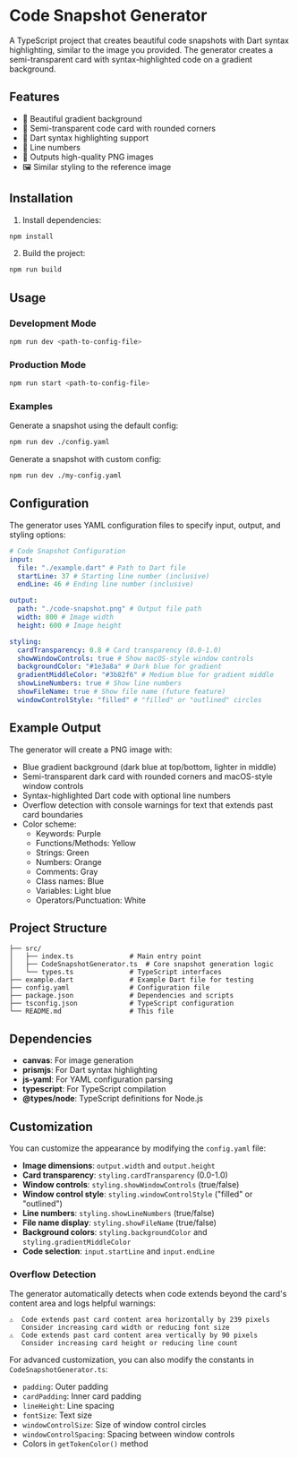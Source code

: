 # Code Snapshot Generator

A TypeScript project that creates beautiful code snapshots with Dart syntax highlighting, similar to the image you provided. The generator creates a semi-transparent card with syntax-highlighted code on a gradient background.

## Features

- 🎨 Beautiful gradient background
- 📄 Semi-transparent code card with rounded corners
- 🎯 Dart syntax highlighting support
- 📝 Line numbers
- 💾 Outputs high-quality PNG images
- 🖼️ Similar styling to the reference image

## Installation

1. Install dependencies:

```bash
npm install
```

2. Build the project:

```bash
npm run build
```

## Usage

### Development Mode

```bash
npm run dev <path-to-config-file>
```

### Production Mode

```bash
npm run start <path-to-config-file>
```

### Examples

Generate a snapshot using the default config:

```bash
npm run dev ./config.yaml
```

Generate a snapshot with custom config:

```bash
npm run dev ./my-config.yaml
```

## Configuration

The generator uses YAML configuration files to specify input, output, and styling options:

```yaml
# Code Snapshot Configuration
input:
  file: "./example.dart" # Path to Dart file
  startLine: 37 # Starting line number (inclusive)
  endLine: 46 # Ending line number (inclusive)

output:
  path: "./code-snapshot.png" # Output file path
  width: 800 # Image width
  height: 600 # Image height

styling:
  cardTransparency: 0.8 # Card transparency (0.0-1.0)
  showWindowControls: true # Show macOS-style window controls
  backgroundColor: "#1e3a8a" # Dark blue for gradient
  gradientMiddleColor: "#3b82f6" # Medium blue for gradient middle
  showLineNumbers: true # Show line numbers
  showFileName: true # Show file name (future feature)
  windowControlStyle: "filled" # "filled" or "outlined" circles
```

## Example Output

The generator will create a PNG image with:

- Blue gradient background (dark blue at top/bottom, lighter in middle)
- Semi-transparent dark card with rounded corners and macOS-style window controls
- Syntax-highlighted Dart code with optional line numbers
- Overflow detection with console warnings for text that extends past card boundaries
- Color scheme:
  - Keywords: Purple
  - Functions/Methods: Yellow
  - Strings: Green
  - Numbers: Orange
  - Comments: Gray
  - Class names: Blue
  - Variables: Light blue
  - Operators/Punctuation: White

## Project Structure

```
├── src/
│   ├── index.ts              # Main entry point
│   ├── CodeSnapshotGenerator.ts  # Core snapshot generation logic
│   └── types.ts              # TypeScript interfaces
├── example.dart              # Example Dart file for testing
├── config.yaml               # Configuration file
├── package.json              # Dependencies and scripts
├── tsconfig.json             # TypeScript configuration
└── README.md                 # This file
```

## Dependencies

- **canvas**: For image generation
- **prismjs**: For Dart syntax highlighting
- **js-yaml**: For YAML configuration parsing
- **typescript**: For TypeScript compilation
- **@types/node**: TypeScript definitions for Node.js

## Customization

You can customize the appearance by modifying the `config.yaml` file:

- **Image dimensions**: `output.width` and `output.height`
- **Card transparency**: `styling.cardTransparency` (0.0-1.0)
- **Window controls**: `styling.showWindowControls` (true/false)
- **Window control style**: `styling.windowControlStyle` ("filled" or "outlined")
- **Line numbers**: `styling.showLineNumbers` (true/false)
- **File name display**: `styling.showFileName` (true/false)
- **Background colors**: `styling.backgroundColor` and `styling.gradientMiddleColor`
- **Code selection**: `input.startLine` and `input.endLine`

### Overflow Detection

The generator automatically detects when code extends beyond the card's content area and logs helpful warnings:

```
⚠️  Code extends past card content area horizontally by 239 pixels
   Consider increasing card width or reducing font size
⚠️  Code extends past card content area vertically by 90 pixels
   Consider increasing card height or reducing line count
```

For advanced customization, you can also modify the constants in `CodeSnapshotGenerator.ts`:

- `padding`: Outer padding
- `cardPadding`: Inner card padding
- `lineHeight`: Line spacing
- `fontSize`: Text size
- `windowControlSize`: Size of window control circles
- `windowControlSpacing`: Spacing between window controls
- Colors in `getTokenColor()` method

